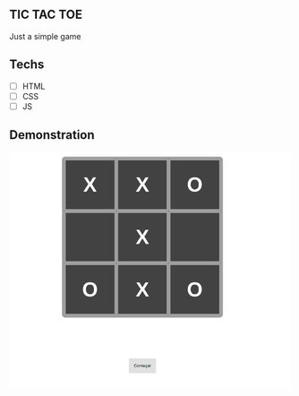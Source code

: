 ## TIC TAC TOE

Just a simple game

## Techs

- [ ] HTML
- [ ] CSS
- [ ] JS

## Demonstration

<img src="./assets/tictactoe.png" />
